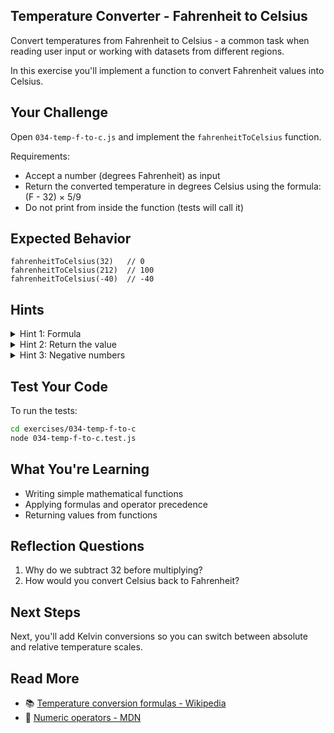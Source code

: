 ## Temperature Converter - Fahrenheit to Celsius

Convert temperatures from Fahrenheit to Celsius - a common task when reading user input or working with datasets from different regions.

In this exercise you'll implement a function to convert Fahrenheit values into Celsius.

## Your Challenge

Open `034-temp-f-to-c.js` and implement the `fahrenheitToCelsius` function.

Requirements:
- Accept a number (degrees Fahrenheit) as input
- Return the converted temperature in degrees Celsius using the formula: (F - 32) × 5/9
- Do not print from inside the function (tests will call it)

## Expected Behavior

```text
fahrenheitToCelsius(32)   // 0
fahrenheitToCelsius(212)  // 100
fahrenheitToCelsius(-40)  // -40
```

## Hints

<details>
<summary>Hint 1: Formula</summary>

Use the formula: Celsius = (Fahrenheit - 32) * 5/9.

</details>

<details>
<summary>Hint 2: Return the value</summary>

Remember to use `return` so the caller gets the numeric result.

</details>

<details>
<summary>Hint 3: Negative numbers</summary>

The same formula works for negative values (e.g., -40°F is -40°C).

</details>

## Test Your Code

To run the tests:

```bash
cd exercises/034-temp-f-to-c
node 034-temp-f-to-c.test.js
```

## What You're Learning

- Writing simple mathematical functions
- Applying formulas and operator precedence
- Returning values from functions

## Reflection Questions

1. Why do we subtract 32 before multiplying?
2. How would you convert Celsius back to Fahrenheit?

## Next Steps

Next, you'll add Kelvin conversions so you can switch between absolute and relative temperature scales.

## Read More

- 📚 [Temperature conversion formulas - Wikipedia](https://en.wikipedia.org/wiki/Conversion_of_units)
- 📖 [Numeric operators - MDN](https://developer.mozilla.org/en-US/docs/Web/JavaScript/Reference/Operators#arithmetic_operators)

